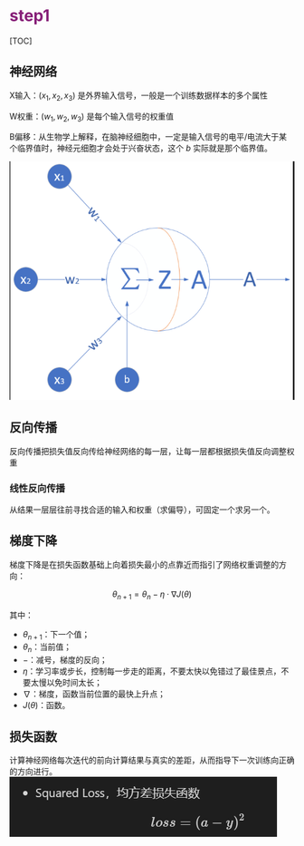# <font color="#871F78">step1</font>

[TOC]

## 神经网络
 X输入：$(x_1,x_2,x_3)$ 是外界输入信号，一般是一个训练数据样本的多个属性

 W权重：$(w_1,w_2,w_3)$ 是每个输入信号的权重值

 B偏移：从生物学上解释，在脑神经细胞中，一定是输入信号的电平/电流大于某个临界值时，神经元细胞才会处于兴奋状态，这个 $b$ 实际就是那个临界值。
  
![sj](./images/2020-10-05-19-08-54.png)

## 反向传播
 反向传播把损失值反向传给神经网络的每一层，让每一层都根据损失值反向调整权重
### 线性反向传播
从结果一层层往前寻找合适的输入和权重（求偏导），可固定一个求另一个。

## 梯度下降
 梯度下降是在损失函数基础上向着损失最小的点靠近而指引了网络权重调整的方向：

$$\theta_{n+1} = \theta_{n} - \eta \cdot \nabla J(\theta) \tag{1}$$

其中：

- $\theta_{n+1}$：下一个值；
- $\theta_n$：当前值；
- $-$：减号，梯度的反向；
- $\eta$：学习率或步长，控制每一步走的距离，不要太快以免错过了最佳景点，不要太慢以免时间太长；
- $\nabla$：梯度，函数当前位置的最快上升点；
- $J(\theta)$：函数。
  
## 损失函数
计算神经网络每次迭代的前向计算结果与真实的差距，从而指导下一次训练向正确的方向进行。
![ss](./images/2020-10-05-20-49-13.png)
